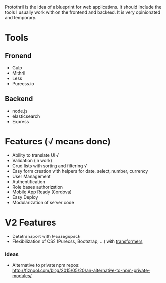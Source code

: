 Protothril is the idea of a blueprint for web applications. It should include the tools I usually work with on the frontend and backend. It is very opinionated and temporary.
 
# Tools
## Fronend
* Gulp
* Mithril
* Less
* Purecss.io

## Backend
* node.js
* elasticsearch
* Express

# Features (√ means done)
* Ability to translate UI √
* Validation (in work)
* Crud lists with sorting and filtering √
* Easy form creation with helpers for date, select, number, currency
* User Management
* Authentification
* Role bases authorization
* Mobile App Ready (Cordova)
* Easy Deploy
* Modularization of server code

# V2 Features
* Datatransport with Messagepack
* Flexibilization of CSS (Purecss, Bootstrap, ...) with [transformers](http://lhorie.github.io/mithril-blog/when-css-lets-you-down.html)


### Ideas
* Alternative to private npm repos: http://fiznool.com/blog/2015/05/20/an-alternative-to-npm-private-modules/